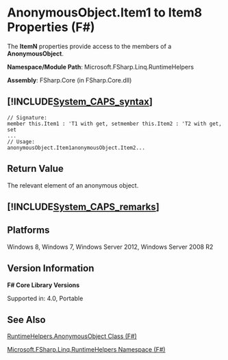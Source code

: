 # AnonymousObject.Item1 to Item8 Properties (F#)

The **ItemN** properties provide access to the members of a **AnonymousObject**.

**Namespace/Module Path**: Microsoft.FSharp.Linq.RuntimeHelpers

**Assembly**: FSharp.Core (in FSharp.Core.dll)


## [!INCLUDE[System_CAPS_syntax](//System/Token/System_CAPS_syntax_md.md)]

```
// Signature:
member this.Item1 : 'T1 with get, setmember this.Item2 : 'T2 with get, set
...
// Usage:
anonymousObject.Item1anonymousObject.Item2...
```

## Return Value
The relevant element of an anonymous object.


## [!INCLUDE[System_CAPS_remarks](//System/Token/System_CAPS_remarks_md.md)]

## Platforms
Windows 8, Windows 7, Windows Server 2012, Windows Server 2008 R2


## Version Information
**F# Core Library Versions**

Supported in: 4.0, Portable




## See Also
[RuntimeHelpers.AnonymousObject Class &#40;F&#35;&#41;](RuntimeHelpers.AnonymousObject+Class+28%F%2329%.md)

[Microsoft.FSharp.Linq.RuntimeHelpers Namespace &#40;F&#35;&#41;](Microsoft.FSharp.Linq.RuntimeHelpers+Namespace+28%F%2329%.md)

